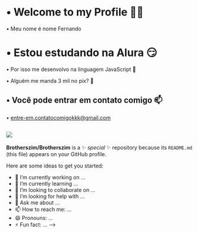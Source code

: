 # • Welcome to my Profile 💙💙
• Meu nome é nome Fernando

# • Estou estudando na Alura 😏
• Por isso me desenvolvo na linguagem JavaScript 🥵

• Alguém me manda 3 mil no pix? 🥺

## • Você pode entrar em contato comigo 📫
• entre-em.contatocomigokkk@gmail.com

## ![](https://th.bing.com/th/id/R.2f398891ce8798ae793699d2910c8d48?rik=KBj%2fx1hX%2b8zxtw&pid=ImgRaw&r=0)
**Brotherszim/Brotherszim** is a ✨ _special_ ✨ repository because its `README.md` (this file) appears on your GitHub profile.

Here are some ideas to get you started:

- 🔭 I’m currently working on ...
- 🌱 I’m currently learning ...
- 👯 I’m looking to collaborate on ...
- 🤔 I’m looking for help with ...
- 💬 Ask me about ...
- 📫 How to reach me: ...
- 😄 Pronouns: ...
- ⚡ Fun fact: ...
-->

